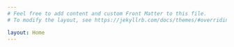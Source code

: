```yaml
---
# Feel free to add content and custom Front Matter to this file.
# To modify the layout, see https://jekyllrb.com/docs/themes/#overriding-theme-defaults

layout: Home
---
```

